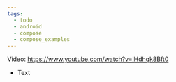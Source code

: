 ```yaml
---
tags:
  - todo
  - android
  - compose
  - compose_examples
---
```

Video: https://www.youtube.com/watch?v=lHdhqk8Bft0
- Text